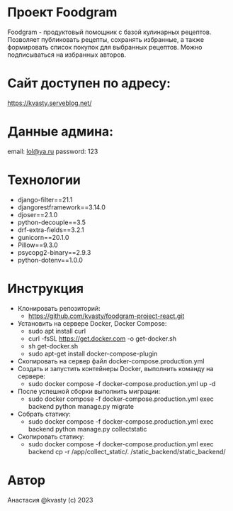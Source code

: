 # Проект Foodgram

Foodgram - продуктовый помощник с базой кулинарных рецептов. Позволяет публиковать рецепты, сохранять избранные, а также формировать список покупок для выбранных рецептов. Можно подписываться на избранных авторов.

# Сайт доступен по адресу:
https://kvasty.serveblog.net/

# Данные админа:
email: lol@ya.ru
password: 123

# Технологии
- django-filter==21.1
- djangorestframework==3.14.0
- djoser==2.1.0
- python-decouple==3.5
- drf-extra-fields==3.2.1
- gunicorn==20.1.0
- Pillow==9.3.0
- psycopg2-binary==2.9.3
- python-dotenv==1.0.0

# Инструкция
- Клонировать репозиторий:
  - https://github.com/kvasty/foodgram-project-react.git
- Установить на сервере Docker, Docker Compose:
  - sudo apt install curl                                   
  - curl -fsSL https://get.docker.com -o get-docker.sh      
  - sh get-docker.sh                                        
  - sudo apt-get install docker-compose-plugin              
- Скопировать на сервер файл docker-compose.production.yml
- Создать и запустить контейнеры Docker, выполнить команду на сервере:
  - sudo docker compose -f docker-compose.production.yml up -d
- После успешной сборки выполнить миграции:
  - sudo docker compose -f docker-compose.production.yml exec backend python manage.py migrate
- Собрать статику:
  - sudo docker compose -f docker-compose.production.yml exec backend python manage.py collectstatic
- Скопировать статику:
  - sudo docker compose -f docker-compose.production.yml exec backend cp -r /app/collect_static/. /static_backend/static_backend/

# Автор
Анастасия @kvasty (c) 2023
